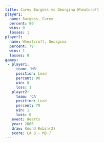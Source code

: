 ```yaml
---
title: Carey Burgess vs Georgina Wheatcroft
player1:                    
  name: Burgess, Carey      
  percent: 90               
  wins: 0                   
  losses: 1                 
player2:                    
  name: Wheatcroft, Georgina
  percent: 79               
  wins: 1                   
  losses: 0                 
games:
 - player1:        
     team: 'MB'    
     position: Lead
     percent: 90   
     win: 0        
     loss: 1       
   player2:        
     team: 'CA'    
     position: Lead
     percent: 79   
     win: 1        
     loss: 0       
   event: Hearts       
   year: 2006          
   draw: Round Robin(2)
   score: CA 8 - MB 7  
---
```

